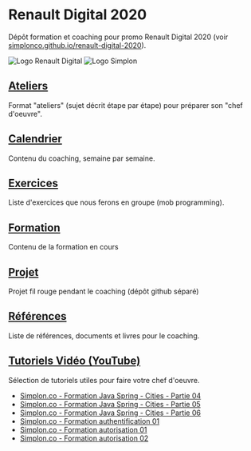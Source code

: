 # Renault Digital 2020

Dépôt formation et coaching pour promo Renault Digital 2020 (voir [simplonco.github.io/renault-digital-2020](https://simplonco.github.io/renault-digital-2020)).

![Logo Renault Digital](docs/img/logo-renault-digital.png)
![Logo Simplon](docs/img/logo-simplon.png)

## [Ateliers](./ateliers)

Format "ateliers" (sujet décrit étape par étape) pour préparer son "chef d'oeuvre".

## [Calendrier](./calendrier)

Contenu du coaching, semaine par semaine.

## [Exercices](./exercices)

Liste d'exercices que nous ferons en groupe (mob programming).

## [Formation](./formation)

Contenu de la formation en cours

## [Projet](https://github.com/Frank-readresolve/people/)

Projet fil rouge pendant le coaching (dépôt github séparé)

## [Références](./references)

Liste de références, documents et livres pour le coaching.

## [Tutoriels Vidéo (YouTube)](https://www.youtube.com/watch?v=SVBHPcNAoE8&list=PLWPX7CYPrFFrPswEo5SdpG9jOxib8ug_a)

Sélection de tutoriels utiles pour faire votre chef d'oeuvre.

- [Simplon.co - Formation Java Spring - Cities - Partie 04](https://www.youtube.com/watch?v=SVBHPcNAoE8&list=PLWPX7CYPrFFrPswEo5SdpG9jOxib8ug_a&index=1)
- [Simplon.co - Formation Java Spring - Cities - Partie 05](https://www.youtube.com/watch?v=XWIJS8sxYKA&list=PLWPX7CYPrFFrPswEo5SdpG9jOxib8ug_a&index=2)
- [Simplon.co - Formation Java Spring - Cities - Partie 06](https://www.youtube.com/watch?v=Ij1gIYuQmYw&list=PLWPX7CYPrFFrPswEo5SdpG9jOxib8ug_a&index=3)
- [Simplon.co - Formation authentification 01](https://www.youtube.com/watch?v=VyQjmJe4Qx4&list=PLWPX7CYPrFFrPswEo5SdpG9jOxib8ug_a&index=9)
- [Simplon.co - Formation autorisation 01](https://www.youtube.com/watch?v=cEM9nI66Fjc&list=PLWPX7CYPrFFrPswEo5SdpG9jOxib8ug_a&index=10)
- [Simplon.co - Formation autorisation 02](https://www.youtube.com/watch?v=cEM9nI66Fjc&list=PLWPX7CYPrFFrPswEo5SdpG9jOxib8ug_a&index=11)
